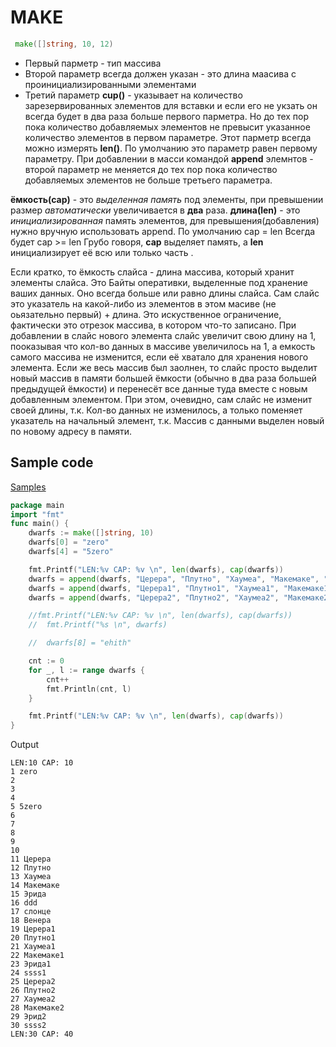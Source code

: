 
# MAKE 

```go
 make([]string, 10, 12)
```

* Первый парметр - тип массива
* Второй параметр всегда должен указан - это длина маасива с проинициализированными элементами
* Третий параметр **cup()** - указывает на количество зарезервированных элементов для вставки и если его не укзать он всегда будет в два раза больше первого парметра. 
  Но до тех пор пока количество добавляемых элементов не превысит указанное количество элементов в первом параметре. Этот парметр всегда можно измерять **len()**. 
  По умолчанию это параметр равен первому параметру.
  При добавлении в масси  командой **append** элемнтов - второй параметр не меняется до тех пор пока количество добавляемых элементов не больше третьего параметра.
  


**ёмкость(cap)** - это *выделенная память* под элементы, при превышении размер *автоматически* увеличивается в **два** раза.
**длина(len)** - это *инициализированная* память элементов, для превышения(добавления) нужно вручную использовать append.
По умолчанию cap = len
Всегда будет cap >= len
Грубо говоря, **cap** выделяет память, а **len** инициализирует её всю или только часть .


Если кратко, то ёмкость слайса - длина массива, который хранит элементы слайса. Это Байты оперативки, выделенные под хранение ваших данных. 
Оно всегда больше или равно длины слайса. 
Сам слайс это указатель на какой-либо из элементов в этом масиве (не оьязательно первый) + длина. 
Это искуственное ограничение, фактически это отрезок массива, в котором что-то записано. 
При добавлении в слайс нового элемента слайс увеличит свою длину на 1, пооказывая что кол-во данных в массиве увеличилось на 1, 
а емкость самого массива не изменится, если её хватало для хранения нового элемента. Если же весь массив был заолнен, 
то слайс просто выделит новый массив в памяти большей ёмкости (обычно в два раза большей предыдущей ёмкости) 
и перенесёт все данные туда вместе с новым добавленным элементом. При этом, очевидно, сам слайс не изменит своей длины, т.к. 
Кол-во данных не изменилось, а только поменяет указатель на начальный элемент, т.к. Массив с данными выделен новый по новому адресу в памяти.


## Sample code
[Samples](https://go.dev/play/p/WCgYEaoyRWe)

```go
package main
import "fmt"
func main() {
	dwarfs := make([]string, 10)
	dwarfs[0] = "zero"
	dwarfs[4] = "5zero"

	fmt.Printf("LEN:%v CAP: %v \n", len(dwarfs), cap(dwarfs))
	dwarfs = append(dwarfs, "Церера", "Плутно", "Хаумеа", "Макемаке", "Эрида", "ddd", "cлонце", "Венера")
	dwarfs = append(dwarfs, "Церера1", "Плутно1", "Хаумеа1", "Макемаке1", "Эрида1", "ssss1")
	dwarfs = append(dwarfs, "Церера2", "Плутно2", "Хаумеа2", "Макемаке2", "Эрид2", "ssss2")

	//fmt.Printf("LEN:%v CAP: %v \n", len(dwarfs), cap(dwarfs))
	//	fmt.Printf("%s \n", dwarfs)

	//	dwarfs[8] = "ehith"

	cnt := 0
	for _, l := range dwarfs {
		cnt++
		fmt.Println(cnt, l)
	}

	fmt.Printf("LEN:%v CAP: %v \n", len(dwarfs), cap(dwarfs))
}
```


Output
```
LEN:10 CAP: 10 
1 zero
2 
3 
4 
5 5zero
6 
7 
8 
9 
10 
11 Церера
12 Плутно
13 Хаумеа
14 Макемаке
15 Эрида
16 ddd
17 cлонце
18 Венера
19 Церера1
20 Плутно1
21 Хаумеа1
22 Макемаке1
23 Эрида1
24 ssss1
25 Церера2
26 Плутно2
27 Хаумеа2
28 Макемаке2
29 Эрид2
30 ssss2
LEN:30 CAP: 40 
```



